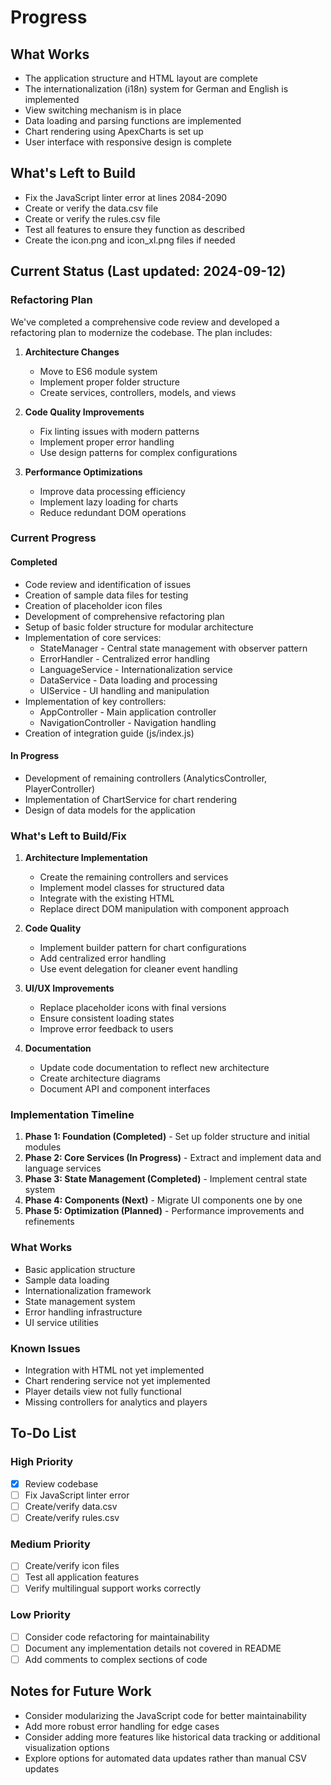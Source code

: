 # Progress

## What Works
- The application structure and HTML layout are complete
- The internationalization (i18n) system for German and English is implemented
- View switching mechanism is in place
- Data loading and parsing functions are implemented
- Chart rendering using ApexCharts is set up
- User interface with responsive design is complete

## What's Left to Build
- Fix the JavaScript linter error at lines 2084-2090
- Create or verify the data.csv file
- Create or verify the rules.csv file
- Test all features to ensure they function as described
- Create the icon.png and icon_xl.png files if needed

## Current Status (Last updated: 2024-09-12)

### Refactoring Plan
We've completed a comprehensive code review and developed a refactoring plan to modernize the codebase. The plan includes:

1. **Architecture Changes**
   - Move to ES6 module system
   - Implement proper folder structure
   - Create services, controllers, models, and views

2. **Code Quality Improvements**
   - Fix linting issues with modern patterns
   - Implement proper error handling
   - Use design patterns for complex configurations

3. **Performance Optimizations**
   - Improve data processing efficiency
   - Implement lazy loading for charts
   - Reduce redundant DOM operations

### Current Progress

#### Completed
- Code review and identification of issues
- Creation of sample data files for testing
- Creation of placeholder icon files
- Development of comprehensive refactoring plan
- Setup of basic folder structure for modular architecture
- Implementation of core services:
  - StateManager - Central state management with observer pattern
  - ErrorHandler - Centralized error handling
  - LanguageService - Internationalization service
  - DataService - Data loading and processing
  - UIService - UI handling and manipulation
- Implementation of key controllers:
  - AppController - Main application controller
  - NavigationController - Navigation handling
- Creation of integration guide (js/index.js)

#### In Progress
- Development of remaining controllers (AnalyticsController, PlayerController)
- Implementation of ChartService for chart rendering
- Design of data models for the application

### What's Left to Build/Fix

1. **Architecture Implementation**
   - Create the remaining controllers and services
   - Implement model classes for structured data
   - Integrate with the existing HTML
   - Replace direct DOM manipulation with component approach

2. **Code Quality**
   - Implement builder pattern for chart configurations
   - Add centralized error handling
   - Use event delegation for cleaner event handling

3. **UI/UX Improvements**
   - Replace placeholder icons with final versions
   - Ensure consistent loading states
   - Improve error feedback to users

4. **Documentation**
   - Update code documentation to reflect new architecture
   - Create architecture diagrams
   - Document API and component interfaces

### Implementation Timeline
1. **Phase 1: Foundation (Completed)** - Set up folder structure and initial modules
2. **Phase 2: Core Services (In Progress)** - Extract and implement data and language services
3. **Phase 3: State Management (Completed)** - Implement central state system
4. **Phase 4: Components (Next)** - Migrate UI components one by one
5. **Phase 5: Optimization (Planned)** - Performance improvements and refinements

### What Works
- Basic application structure
- Sample data loading
- Internationalization framework
- State management system
- Error handling infrastructure
- UI service utilities

### Known Issues
- Integration with HTML not yet implemented
- Chart rendering service not yet implemented
- Player details view not fully functional
- Missing controllers for analytics and players

## To-Do List

### High Priority
- [x] Review codebase
- [ ] Fix JavaScript linter error
- [ ] Create/verify data.csv
- [ ] Create/verify rules.csv

### Medium Priority
- [ ] Create/verify icon files
- [ ] Test all application features
- [ ] Verify multilingual support works correctly

### Low Priority
- [ ] Consider code refactoring for maintainability
- [ ] Document any implementation details not covered in README
- [ ] Add comments to complex sections of code

## Notes for Future Work
- Consider modularizing the JavaScript code for better maintainability
- Add more robust error handling for edge cases
- Consider adding more features like historical data tracking or additional visualization options
- Explore options for automated data updates rather than manual CSV updates 